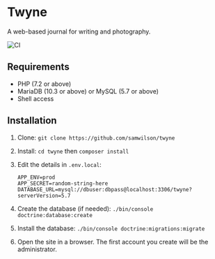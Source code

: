 Twyne
=====

A web-based journal for writing and photography.

![CI](https://github.com/samwilson/twyne/workflows/CI/badge.svg)

## Requirements

* PHP (7.2 or above)
* MariaDB (10.3 or above) or MySQL (5.7 or above)
* Shell access

## Installation

1. Clone: `git clone https://github.com/samwilson/twyne`
2. Install: `cd twyne` then `composer install`
3. Edit the details in `.env.local`:

       APP_ENV=prod
       APP_SECRET=random-string-here
       DATABASE_URL=mysql://dbuser:dbpass@localhost:3306/twyne?serverVersion=5.7

4. Create the database (if needed): `./bin/console doctrine:database:create`
5. Install the database: `./bin/console doctrine:migrations:migrate`
6. Open the site in a browser. The first account you create will be the administrator.
